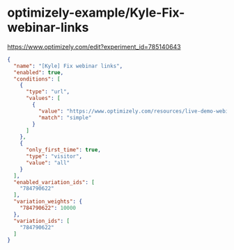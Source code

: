 optimizely-example/Kyle-Fix-webinar-links
========================================

https://www.optimizely.com/edit?experiment_id=785140643

```json
{
  "name": "[Kyle] Fix webinar links",
  "enabled": true,
  "conditions": [
    {
      "type": "url",
      "values": [
        {
          "value": "https://www.optimizely.com/resources/live-demo-webinar",
          "match": "simple"
        }
      ]
    },
    {
      "only_first_time": true,
      "type": "visitor",
      "value": "all"
    }
  ],
  "enabled_variation_ids": [
    "784790622"
  ],
  "variation_weights": {
    "784790622": 10000
  },
  "variation_ids": [
    "784790622"
  ]
}
```